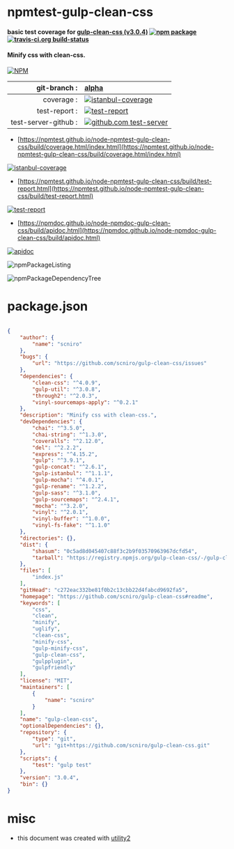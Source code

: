 # npmtest-gulp-clean-css

#### basic test coverage for  [gulp-clean-css (v3.0.4)](https://github.com/scniro/gulp-clean-css#readme)  [![npm package](https://img.shields.io/npm/v/npmtest-gulp-clean-css.svg?style=flat-square)](https://www.npmjs.org/package/npmtest-gulp-clean-css) [![travis-ci.org build-status](https://api.travis-ci.org/npmtest/node-npmtest-gulp-clean-css.svg)](https://travis-ci.org/npmtest/node-npmtest-gulp-clean-css)

#### Minify css with clean-css.

[![NPM](https://nodei.co/npm/gulp-clean-css.png?downloads=true&downloadRank=true&stars=true)](https://www.npmjs.com/package/gulp-clean-css)

| git-branch : | [alpha](https://github.com/npmtest/node-npmtest-gulp-clean-css/tree/alpha)|
|--:|:--|
| coverage : | [![istanbul-coverage](https://npmtest.github.io/node-npmtest-gulp-clean-css/build/coverage.badge.svg)](https://npmtest.github.io/node-npmtest-gulp-clean-css/build/coverage.html/index.html)|
| test-report : | [![test-report](https://npmtest.github.io/node-npmtest-gulp-clean-css/build/test-report.badge.svg)](https://npmtest.github.io/node-npmtest-gulp-clean-css/build/test-report.html)|
| test-server-github : | [![github.com test-server](https://npmtest.github.io/node-npmtest-gulp-clean-css/GitHub-Mark-32px.png)](https://npmtest.github.io/node-npmtest-gulp-clean-css/build/app/index.html) | | build-artifacts : | [![build-artifacts](https://npmtest.github.io/node-npmtest-gulp-clean-css/glyphicons_144_folder_open.png)](https://github.com/npmtest/node-npmtest-gulp-clean-css/tree/gh-pages/build)|

- [https://npmtest.github.io/node-npmtest-gulp-clean-css/build/coverage.html/index.html](https://npmtest.github.io/node-npmtest-gulp-clean-css/build/coverage.html/index.html)

[![istanbul-coverage](https://npmtest.github.io/node-npmtest-gulp-clean-css/build/screenCapture.buildCi.browser.%252Ftmp%252Fbuild%252Fcoverage.lib.html.png)](https://npmtest.github.io/node-npmtest-gulp-clean-css/build/coverage.html/index.html)

- [https://npmtest.github.io/node-npmtest-gulp-clean-css/build/test-report.html](https://npmtest.github.io/node-npmtest-gulp-clean-css/build/test-report.html)

[![test-report](https://npmtest.github.io/node-npmtest-gulp-clean-css/build/screenCapture.buildCi.browser.%252Ftmp%252Fbuild%252Ftest-report.html.png)](https://npmtest.github.io/node-npmtest-gulp-clean-css/build/test-report.html)

- [https://npmdoc.github.io/node-npmdoc-gulp-clean-css/build/apidoc.html](https://npmdoc.github.io/node-npmdoc-gulp-clean-css/build/apidoc.html)

[![apidoc](https://npmdoc.github.io/node-npmdoc-gulp-clean-css/build/screenCapture.buildCi.browser.%252Ftmp%252Fbuild%252Fapidoc.html.png)](https://npmdoc.github.io/node-npmdoc-gulp-clean-css/build/apidoc.html)

![npmPackageListing](https://npmtest.github.io/node-npmtest-gulp-clean-css/build/screenCapture.npmPackageListing.svg)

![npmPackageDependencyTree](https://npmtest.github.io/node-npmtest-gulp-clean-css/build/screenCapture.npmPackageDependencyTree.svg)



# package.json

```json

{
    "author": {
        "name": "scniro"
    },
    "bugs": {
        "url": "https://github.com/scniro/gulp-clean-css/issues"
    },
    "dependencies": {
        "clean-css": "^4.0.9",
        "gulp-util": "^3.0.8",
        "through2": "^2.0.3",
        "vinyl-sourcemaps-apply": "^0.2.1"
    },
    "description": "Minify css with clean-css.",
    "devDependencies": {
        "chai": "^3.5.0",
        "chai-string": "^1.3.0",
        "coveralls": "^2.12.0",
        "del": "^2.2.2",
        "express": "^4.15.2",
        "gulp": "^3.9.1",
        "gulp-concat": "^2.6.1",
        "gulp-istanbul": "^1.1.1",
        "gulp-mocha": "^4.0.1",
        "gulp-rename": "^1.2.2",
        "gulp-sass": "^3.1.0",
        "gulp-sourcemaps": "^2.4.1",
        "mocha": "^3.2.0",
        "vinyl": "^2.0.1",
        "vinyl-buffer": "^1.0.0",
        "vinyl-fs-fake": "^1.1.0"
    },
    "directories": {},
    "dist": {
        "shasum": "0c5ad8d045407c88f3c2b9f03570963967dcfd54",
        "tarball": "https://registry.npmjs.org/gulp-clean-css/-/gulp-clean-css-3.0.4.tgz"
    },
    "files": [
        "index.js"
    ],
    "gitHead": "c272eac332be81f0b2c13cbb22d4fabcd9692fa5",
    "homepage": "https://github.com/scniro/gulp-clean-css#readme",
    "keywords": [
        "css",
        "clean",
        "minify",
        "uglify",
        "clean-css",
        "minify-css",
        "gulp-minify-css",
        "gulp-clean-css",
        "gulpplugin",
        "gulpfriendly"
    ],
    "license": "MIT",
    "maintainers": [
        {
            "name": "scniro"
        }
    ],
    "name": "gulp-clean-css",
    "optionalDependencies": {},
    "repository": {
        "type": "git",
        "url": "git+https://github.com/scniro/gulp-clean-css.git"
    },
    "scripts": {
        "test": "gulp test"
    },
    "version": "3.0.4",
    "bin": {}
}
```



# misc
- this document was created with [utility2](https://github.com/kaizhu256/node-utility2)
